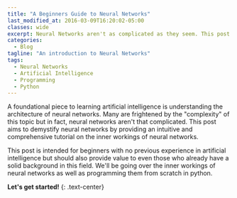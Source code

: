 ```yaml
---
title: "A Beginners Guide to Neural Networks"
last_modified_at: 2016-03-09T16:20:02-05:00
classes: wide
excerpt: Neural Networks aren't as complicated as they seem. This post provides a comprehensive breakdown of neural networks and implements them from scratch in python.
categories:
  - Blog
tagline: "An introduction to Neural Networks"
tags:
  - Neural Networks
  - Artificial Intelligence
  - Programming
  - Python
---
```


A foundational piece to learning artificial intelligence is understanding the architecture of neural networks. Many are frightened by the "complexity" of this topic but in fact, neural networks aren't that complicated. This post aims to demystify neural networks by providing an intuitive and comprehensive tutorial on the inner workings of neural networks.

This post is intended for beginners with no previous experience in artificial intelligence but should also provide value to even those who already have a solid background in this field. We'll be going over the inner workings of neural networks as well as programming them from scratch in python.

**Let's get started!**
{: .text-center}


